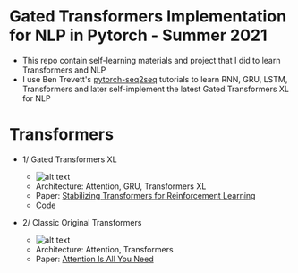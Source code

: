 # Gated Transformers Implementation for NLP in Pytorch - Summer 2021
- This repo contain self-learning materials and project that I did to learn Transformers and NLP 
- I use Ben Trevett's [pytorch-seq2seq](https://github.com/bentrevett/pytorch-seq2seq) tutorials to learn RNN, GRU, LSTM, Transformers and later self-implement the latest Gated Transformers XL for NLP

# Transformers
- 1/ Gated Transformers XL
    - ![alt text](https://github.com/mnguyen0226/gated_transformers_nlp/blob/main/imgs/gated_transformers.png)
    - Architecture: Attention, GRU, Transformers XL
    - Paper: [Stabilizing Transformers for Reinforcement Learning](https://arxiv.org/abs/1910.067640)
    - [Code]()

- 2/ Classic Original Transformers
    - ![alt text](https://github.com/mnguyen0226/gated_transformers_nlp/blob/main/imgs/original_transformers.png)
    - Architecture: Attention, Transformers
    - Paper: [Attention Is All You Need](https://arxiv.org/abs/1706.03762)







